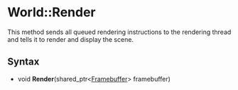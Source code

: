 # World::Render #
This method sends all queued rendering instructions to the rendering thread and tells it to render and display the scene.

## Syntax ##
- void **Render**(shared_ptr<[Framebuffer](CPP_Framebuffer.md)\> framebuffer)
